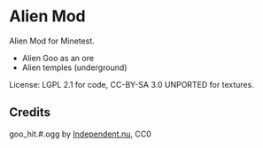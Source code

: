 Alien Mod
=========

Alien Mod for Minetest.

* Alien Goo as an ore
* Alien temples (underground)

License: LGPL 2.1 for code, CC-BY-SA 3.0 UNPORTED for textures.

Credits
-------

goo_hit.#.ogg by [Independent.nu](http://opengameart.org/content/8-wet-squish-slurp-impacts), CC0
